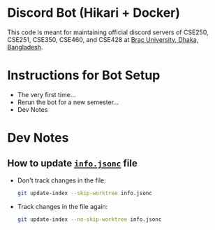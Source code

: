 # Discord Bot (Hikari + Docker)
This code is meant for maintaining official discord servers of CSE250, CSE251, CSE350, CSE460, and CSE428 at [Brac University, Dhaka, Bangladesh](https://www.bracu.ac.bd/).

# Instructions for Bot Setup
- The very first time...
- Rerun the bot for a new semester...
- Dev Notes

# Dev Notes
## How to update [`info.jsonc`](./info.jsonc) file
- Don't track changes in the file:
    ```bash
    git update-index --skip-worktree info.jsonc
    ```
- Track changes in the file again:
    ```bash
    git update-index --no-skip-worktree info.jsonc
    ```